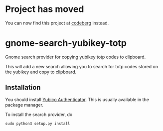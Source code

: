 <!--
SPDX-FileCopyrightText: 2020 Håvard Moen <post@haavard.name>

SPDX-License-Identifier: GPL-3.0-or-later
-->

# Project has moved

You can now find this project at [codeberg](https://codeberg.org/umglurf/gnome-search-yubikey-totp) instead.

# gnome-search-yubikey-totp
Gnome search provider for copying yubikey totp codes to clipboard.

This will add a new search allowing you to search for totp codes stored on the
yubikey and copy to clipboard.

## Installation
You should install [Yubico Authenticator](https://developers.yubico.com/yubioath-desktop/).
This is usually available in the package manager.

To install the search provider, do
```
sudo python3 setup.py install
```
